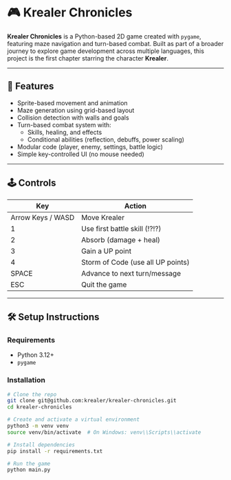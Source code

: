 # 🎮 Krealer Chronicles

**Krealer Chronicles** is a Python-based 2D game created with `pygame`, featuring maze navigation and turn-based combat. Built as part of a broader journey to explore game development across multiple languages, this project is the first chapter starring the character **Krealer**.

---

## 🧩 Features

- Sprite-based movement and animation
- Maze generation using grid-based layout
- Collision detection with walls and goals
- Turn-based combat system with:
  - Skills, healing, and effects
  - Conditional abilities (reflection, debuffs, power scaling)
- Modular code (player, enemy, settings, battle logic)
- Simple key-controlled UI (no mouse needed)

---

## 🕹️ Controls

| Key | Action                  |
|-----|--------------------------|
| Arrow Keys / WASD | Move Krealer          |
| 1   | Use first battle skill (!?!?)      |
| 2   | Absorb (damage + heal) |
| 3   | Gain a UP point         |
| 4   | Storm of Code (use all UP points) |
| SPACE | Advance to next turn/message |
| ESC | Quit the game           |

---

## 🛠️ Setup Instructions

### Requirements
- Python 3.12+
- `pygame`

### Installation

```bash
# Clone the repo
git clone git@github.com:krealer/krealer-chronicles.git
cd krealer-chronicles

# Create and activate a virtual environment
python3 -m venv venv
source venv/bin/activate  # On Windows: venv\\Scripts\\activate

# Install dependencies
pip install -r requirements.txt

# Run the game
python main.py
